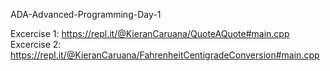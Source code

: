 ADA-Advanced-Programming-Day-1

Excercise 1: https://repl.it/@KieranCaruana/QuoteAQuote#main.cpp
Excercise 2: https://repl.it/@KieranCaruana/FahrenheitCentigradeConversion#main.cpp
